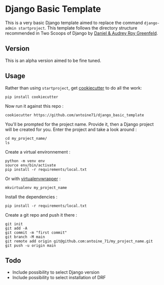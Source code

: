 # Django Basic Template

This is a very basic Django template aimed to replace the command `django-admin startproject`. This template follows the directory structure recommended in Two Scoops of Django by [Daniel & Audrey Roy Greenfeld](https://daniel.roygreenfeld.com/).

## Version
This is an alpha version aimed to be fine tuned.

## Usage

Rather than using `startproject`, get [cookiecutter](https://github.com/cookiecutter/cookiecutter) to do all the work:
```
pip install cookiecutter
```

Now run it against this repo :
```
cookiecutter https://github.com/antoine71/django_basic_template
```

You'll be prompted for the project name. Provide it, then a Django project will be created for you. Enter the project and take a look around :
```
cd my_project_name/
ls
```

Create a virtual environnement :
```
python -m venv env
source env/bin/activate
pip install -r requirements/local.txt
```

Or with [virtualenvwrapper](https://pypi.org/project/virtualenvwrapper/) :
```
mkvirtualenv my_project_name
```

Install the dependencies :
```
pip install -r requirements/local.txt
```

Create a git repo and push it there :
```
git init
git add -A
git commit -m "first commit"
git branch -M main
git remote add origin git@github.com:antoine_71/my_project_name.git
git push -u origin main
```

## Todo

* Include possibility to select Django version
* Include possibility to select installation of DRF